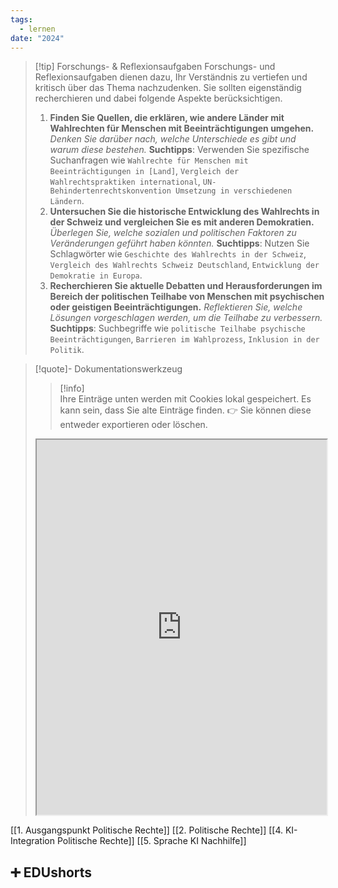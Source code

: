 ```yaml
---
tags:
  - lernen
date: "2024"
---
```

>[!tip] Forschungs- & Reflexionsaufgaben
Forschungs- und Reflexionsaufgaben dienen dazu, Ihr Verständnis zu vertiefen und kritisch über das Thema nachzudenken. Sie sollten eigenständig recherchieren und dabei folgende Aspekte berücksichtigen.
>
>1. **Finden Sie Quellen, die erklären, wie andere Länder mit Wahlrechten für Menschen mit Beeinträchtigungen umgehen.** _Denken Sie darüber nach, welche Unterschiede es gibt und warum diese bestehen._ **Suchtipps**: Verwenden Sie spezifische Suchanfragen wie `Wahlrechte für Menschen mit Beeinträchtigungen in [Land]`, `Vergleich der Wahlrechtspraktiken international`, `UN-Behindertenrechtskonvention Umsetzung in verschiedenen Ländern`.
>2. **Untersuchen Sie die historische Entwicklung des Wahlrechts in der Schweiz und vergleichen Sie es mit anderen Demokratien.** _Überlegen Sie, welche sozialen und politischen Faktoren zu Veränderungen geführt haben könnten._ **Suchtipps**: Nutzen Sie Schlagwörter wie `Geschichte des Wahlrechts in der Schweiz`, `Vergleich des Wahlrechts Schweiz Deutschland`, `Entwicklung der Demokratie in Europa`.
>3. **Recherchieren Sie aktuelle Debatten und Herausforderungen im Bereich der politischen Teilhabe von Menschen mit psychischen oder geistigen Beeinträchtigungen.** _Reflektieren Sie, welche Lösungen vorgeschlagen werden, um die Teilhabe zu verbessern._ **Suchtipps**: Suchbegriffe wie `politische Teilhabe psychische Beeinträchtigungen`, `Barrieren im Wahlprozess`, `Inklusion in der Politik`.

>[!quote]- Dokumentationswerkzeug
>>[!info]  
>Ihre Einträge unten werden mit Cookies lokal gespeichert. Es kann sein, dass Sie alte Einträge finden. 
>👉 Sie können diese entweder exportieren oder löschen.
><iframe width="100%" height="600" src="https://app.Lumi.education/run/nYkJQz" allowfullscreen allow="geolocation *; autoplay; encrypted-media"></iframe>


[[1. Ausgangspunkt Politische Rechte]]
[[2. Politische Rechte]]
[[4. KI-Integration Politische Rechte]]
[[5. Sprache KI Nachhilfe]]

## ➕ EDUshorts
